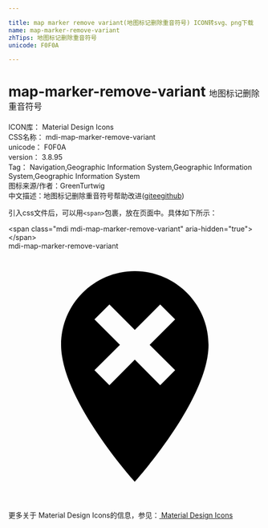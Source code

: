 ```yaml
---

title: map marker remove variant(地图标记删除重音符号) ICON转svg、png下载
name: map-marker-remove-variant
zhTips: 地图标记删除重音符号
unicode: F0F0A

---
```


# map-marker-remove-variant  <small style="font-size: 60%;font-weight: 100">地图标记删除重音符号</small>


<div class="detail-page">
<p>
<span>
ICON库：
<span class="badge-secondary badge">Material Design Icons</span> 
</span>
<br/>
<span>
CSS名称：
<span class="badge-secondary badge">mdi-map-marker-remove-variant</span> 
</span>
<br/>
<span>
unicode：
<span class="badge-secondary badge">F0F0A</span> 
</span>
<br/>
<span>
version：
<span class="badge-secondary badge">3.8.95</span> 
</span>
<br/>
<span>Tag：
<span class="badge-light badge">Navigation,Geographic Information System,Geographic Information System,Geographic Information System</span>
</span>
<br/>
<span>图标来源/作者：<span class="badge-light badge">GreenTurtwig</span></span> 
<br/>
<span class="zh-detail">中文描述：<span class="badge-primary badge">地图标记删除重音符号</span><span class="help-link"><span>帮助改进</span>(<a href="https://gitee.com/liuwave/icon-helper/edit/master/json/material/map-marker-remove-variant.json" target="_blank" rel="noopener noreferrer">gitee</a><a href="https://github.com/liuwave/icon-helper/edit/master/json/material/map-marker-remove-variant.json" target="_blank" rel="noopener noreferrer">github</a></span>)</span><br/>
</p>
</div>
<div class="alert alert-dark">
  <i class="mdi mdi-map-marker-remove-variant mdi-48px"></i>
  <i class="mdi mdi-map-marker-remove-variant mdi-36px"></i>
  <i class="mdi mdi-map-marker-remove-variant mdi-24px"></i>
  <i class="mdi mdi-map-marker-remove-variant mdi-18px"></i>
</div>
<div>
  <p>引入css文件后，可以用<code>&lt;span&gt;</code>包裹，放在页面中。具体如下所示：    
  </p>
  <div class="alert alert-primary" style="font-size: 14px">
    &lt;span class="mdi mdi-map-marker-remove-variant" aria-hidden="true"&gt;&lt;/span&gt;
    <copy-btn content='<span class="mdi mdi-map-marker-remove-variant" aria-hidden="true"></span>'></copy-btn>
  </div>
  <div class="alert alert-secondary">
    <i class="mdi mdi-map-marker-remove-variant"
    style="font-size: 24px"
    aria-hidden="true"></i> mdi-map-marker-remove-variant
    <copy-btn content="mdi-map-marker-remove-variant" btn-title="复制图标名称"></copy-btn>
  </div>
</div>
<div id="svg" class="svg-wrap">
<svg xmlns="http://www.w3.org/2000/svg" viewBox="0 0 24 24"><path d="M12,2C8.14,2 5,5.14 5,9C5,14.25 12,22 12,22C12,22 19,14.25 19,9C19,5.14 15.86,2 12,2M9.59,5.17L12,7.58L14.41,5.17L15.83,6.58L13.41,9L15.83,11.41L14.41,12.83L12,10.41L9.59,12.83L8.17,11.41L10.59,9L8.17,6.58" /></svg>
</div>
<detail full-name='mdi-map-marker-remove-variant'></detail>
    
<div><p>更多关于 Material Design Icons的信息，参见：<a target="_blank" href="https://iconhelper.cn/material.html"> Material Design Icons</a>
</p></div>
